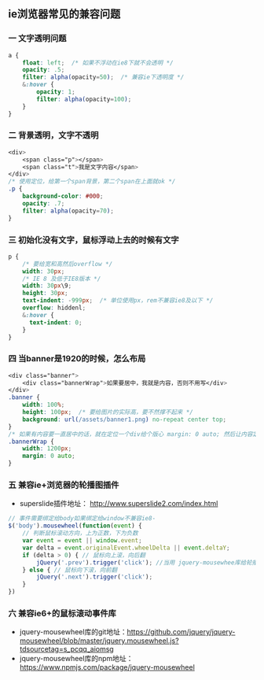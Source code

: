 ## ie浏览器常见的兼容问题

###  一  文字透明问题

``` scss
a {
    float: left;  /* 如果不浮动在ie8下就不会透明 */
    opacity: .5;
    filter: alpha(opacity=50);  /* 兼容ie下透明度 */
    &:hover {
        opacity: 1;
        filter: alpha(opacity=100);
    }
}
``` 

###  二  背景透明，文字不透明

``` scss
<div>
    <span class="p"></span>
    <span class="t">我是文字内容</span>
</div>
/* 使用定位，给第一个span背景，第二个span在上面就ok */
.p {
    background-color: #000;
    opacity: .7;
    filter: alpha(opacity=70);
}
``` 

###  三  初始化没有文字，鼠标浮动上去的时候有文字

``` scss
p {
    /* 要给宽和高然后overflow */
    width: 30px; 
    /* IE 8 及低于IE8版本 */
    width: 30px\9;
    height: 30px;
    text-indent: -999px;  /* 单位使用px，rem不兼容ie8及以下 */
    overflow: hiddenl;
    &:hover {
      text-indent: 0;
    }
}
``` 

###  四  当banner是1920的时候，怎么布局

``` scss
<div class="banner">
    <div class="bannerWrap">如果要居中，我就是内容，否则不用写</div>
</div>
.banner {
    width: 100%;
    height: 100px;  /* 要给图片的实际高，要不然撑不起来 */
    background: url(/assets/banner1.png) no-repeat center top;
}
/* 如果有内容要一直居中的话，就在定位一个div给个版心 margin: 0 auto; 然后让内容定位或者居中就行 */
.bannerWrap {
    width: 1200px;
    margin: 0 auto; 
}
``` 

###  五  兼容ie+浏览器的轮播图插件

- superslide插件地址： http://www.superslide2.com/index.html
``` javascript
// 事件需要绑定给body如果绑定给window不兼容ie8-
$('body').mousewheel(function(event) {
    // 判断鼠标滚动方向，上为正数，下为负数
    var event = event || window.event;
    var delta = event.originalEvent.wheelDelta || event.deltaY;
    if (delta > 0) { // 鼠标向上滚，向后翻
        jQuery('.prev').trigger('click'); //当用 jquery-mousewhee库给轮播图加鼠标滑动翻页的时候，只需要引用向前向后翻页的点击事件就行
    } else { // 鼠标向下滚，向前翻
        jQuery('.next').trigger('click');
    }
})
``` 

###  六  兼容ie6+的鼠标滚动事件库

- jquery-mousewheel库的git地址：https://github.com/jquery/jquery-mousewheel/blob/master/jquery.mousewheel.js?tdsourcetag=s_pcqq_aiomsg
-  jquery-mousewheel库的npm地址：https://www.npmjs.com/package/jquery-mousewheel